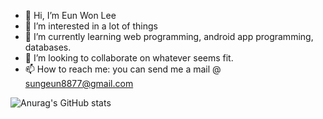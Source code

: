 - 👋 Hi, I’m Eun Won Lee
- 👀 I’m interested in a lot of things
- 🌱 I’m currently learning web programming, android app programming, databases.
- 💞️ I’m looking to collaborate on whatever seems fit.
- 📫 How to reach me: you can send me a mail @ sungeun8877@gmail.com


![Anurag's GitHub stats](https://github-readme-stats.vercel.app/api?username=dldnlee)

<!---
dldnlee/dldnlee is a ✨ special ✨ repository because its `README.md` (this file) appears on your GitHub profile.
You can click the Preview link to take a look at your changes.
--->
